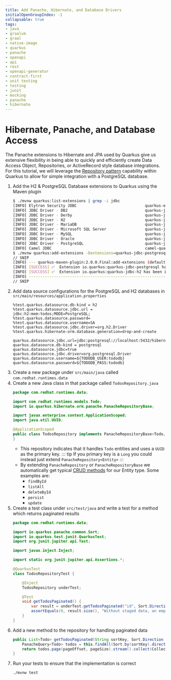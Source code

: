 ```yaml
---
title: Add Panache, Hibernate, and Database Drivers
initialOpenGroupIndex: -1
collapsable: true
tags:
- java
- graalvm
- graal
- native-image
- quarkus
- panache
- openapi
- api
- rest
- openapi-generator
- contract-first
- unit testing
- testing
- junit
- mocking
- panache
- hibernate
---
```


# Hibernate, Panache, and Database Access

The Panache extensions to Hibernate and JPA used by Quarkus give us extensive flexibility in being able to quickly and efficiently create
Data Access Object, Repositories, or ActiveRecord style database integrations. For this tutorial, we will leverage the [Repository pattern](https://quarkus.io/guides/hibernate-orm-panache#solution-2-using-the-repository-pattern) capability 
within Quarkus to allow for simple integration with a PostgreSQL database.

1. Add the H2 & PostgreSQL Database extensions to Quarkus using the Maven plugin
    ```bash
    $ ./mvnw quarkus:list-extensions | grep -i jdbc
    [INFO] Elytron Security JDBC                              quarkus-elytron-security-jdbc                     
    [INFO] JDBC Driver - DB2                                  quarkus-jdbc-db2                                  
    [INFO] JDBC Driver - Derby                                quarkus-jdbc-derby                                
    [INFO] JDBC Driver - H2                                   quarkus-jdbc-h2                                   
    [INFO] JDBC Driver - MariaDB                              quarkus-jdbc-mariadb                              
    [INFO] JDBC Driver - Microsoft SQL Server                 quarkus-jdbc-mssql                                
    [INFO] JDBC Driver - MySQL                                quarkus-jdbc-mysql                                
    [INFO] JDBC Driver - Oracle                               quarkus-jdbc-oracle                               
    [INFO] JDBC Driver - PostgreSQL                           quarkus-jdbc-postgresql                           
    [INFO] Camel JDBC                                         camel-quarkus-jdbc                             
    $ ./mvnw quarkus:add-extensions -Dextensions=quarkus-jdbc-postgresql,quarkus-test-h2
    // SNIP
    [INFO] --- quarkus-maven-plugin:2.0.0.Final:add-extensions (default-cli) @ quarkus-todo ---
    [INFO] [SUCCESS] ✅  Extension io.quarkus:quarkus-jdbc-postgresql has been installed
    [INFO] [SUCCESS] ✅  Extension io.quarkus:quarkus-jdbc-h2 has been installed
    [INFO] ------------------------------------------------------------------------
    // SNIP
    ```
1. Add data source configurations for the PostgreSQL and H2 databases in `src/main/resources/application.properties`
    ```
    %test.quarkus.datasource.db-kind = h2
    %test.quarkus.datasource.jdbc.url = jdbc:h2:mem:todos;MODE=PostgreSQL;
    %test.quarkus.datasource.password=
    %test.quarkus.datasource.username=SA
    %test.quarkus.datasource.jdbc.driver=org.h2.Driver
    %test.quarkus.hibernate-orm.database.generation=drop-and-create

    quarkus.datasource.jdbc.url=jdbc:postgresql://localhost:5432/hibernate_orm_test
    quarkus.datasource.db-kind = postgresql
    quarkus.datasource.jdbc=true
    quarkus.datasource.jdbc.driver=org.postgresql.Driver
    quarkus.datasource.username=${TODODB_USER:tododb}
    quarkus.datasource.password=${TODODB_PASS:tododb}
    ```
1. Create a new package under `src/main/java` called `com.redhat.runtimes.data`
1. Create a new Java class in that package called `TodosRepository.java`
    ```java
    package com.redhat.runtimes.data;

    import com.redhat.runtimes.models.Todo;
    import io.quarkus.hibernate.orm.panache.PanacheRepositoryBase;

    import javax.enterprise.context.ApplicationScoped;
    import java.util.UUID;

    @ApplicationScoped
    public class TodosRepository implements PanacheRepositoryBase<Todo, UUID> {
    }
    ```
    * This repository indicates that it handles `Todo` entities and uses a `UUID` as the primary key. 
      ::: tip
      If you primary key is a `Long` you could instead just extend `PanacheRepository<Entity>`
      :::
    * By extending `PanacheRepository` or `PanacheRepositoryBase` we automatically get typical [CRUD methods](https://en.wikipedia.org/wiki/Create,_read,_update_and_delete) for our Entity type. Some examples are:
      * `findById`
      * `listAll`
      * `deleteById`
      * `persist`
      * `update`
1. Create a test class under `src/test/java` and write a test for a method which returns paginated results
    ```java
    package com.redhat.runtimes.data;

    import io.quarkus.panache.common.Sort;
    import io.quarkus.test.junit.QuarkusTest;
    import org.junit.jupiter.api.Test;

    import javax.inject.Inject;

    import static org.junit.jupiter.api.Assertions.*;

    @QuarkusTest
    class TodosRepositoryTest {

        @Inject
        TodosRepository underTest;

        @Test
        void getTodosPaginated() {
            var result = underTest.getTodosPaginated("id", Sort.Direction.Ascending, 25, 1);
            assertEquals(0, result.size(), "Without staged data, an empty list is expected");
        }
    }
    ```
1. Add a new method to the repository for handling paginated data
    ```java
    public List<Todo> getTodosPaginated(String sortKey, Sort.Direction sortOrder, int pageSize, int pageOffset) {
		PanacheQuery<Todo> todos = this.findAll(Sort.by(sortKey).direction(sortOrder));
		return todos.page(pageOffset, pageSize).stream().collect(Collectors.toList());
	}
    ```
1. Run your tests to ensure that the implementation is correct
    ```
    ./mvnw test
    ```